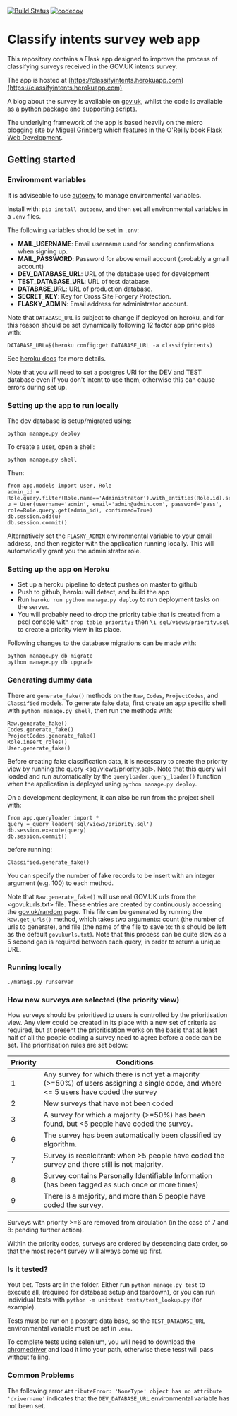 [![Build Status](https://travis-ci.org/ukgovdatascience/classifyintentsapp.svg?branch=master)](https://travis-ci.org/ukgovdatascience/classifyintentsapp)
[![codecov](https://codecov.io/gh/ukgovdatascience/classifyintentsapp/branch/master/graph/badge.svg)](https://codecov.io/gh/ukgovdatascience/classifyintentsapp)

# Classify intents survey web app

This repository contains a Flask app designed to improve the process of classifying surveys received in the GOV.UK intents survey.

The app is hosted at [https://classifyintents.herokuapp.com](https://classifyintents.herokuapp.com)


A blog about the survey is available on [gov.uk](https://gdsdata.blog.gov.uk/2016/12/20/using-machine-learning-to-classify-user-comments-on-gov-uk/), whilst the code is available as a [python package](https://github.com/ukgovdatascience/classifyintents) and [supporting scripts](https://github.com/ukgovdatascience/classifyintentspipe).

The underlying framework of the app is based heavily on the micro blogging site by [Miguel Grinberg](https://github.com/miguelgrinberg/flasky) which features in the O'Reilly book [Flask Web Development](http://www.flaskbook.com).

## Getting started

### Environment variables

It is adviseable to use [autoenv](https://github.com/kennethreitz/autoenv) to manage environmental variables.

Install with: `pip install autoenv`, and then set all environmental variables in a `.env` files.

The following variables should be set in `.env`:

* __MAIL_USERNAME__: Email username used for sending confirmations when signing up.
* __MAIL_PASSWORD__: Password for above email account (probably a gmail account)
* __DEV_DATABASE_URL__: URL of the database used for development
* __TEST_DATABASE_URL__: URL of test database.
* __DATABASE_URL__: URL of production database.
* __SECRET_KEY__: Key for Cross Site Forgery Protection.
* __FLASKY_ADMIN__: Email address for administrator account.

Note that `DATABASE_URL` is subject to change if deployed on heroku, and for this reason should be set dynamically following 12 factor app principles with:

```
DATABASE_URL=$(heroku config:get DATABASE_URL -a classifyintents)
```

See [heroku docs](https://devcenter.heroku.com/articles/connecting-to-heroku-postgres-databases-from-outside-of-heroku) for more details.

Note that you will need to set a postgres URI for the DEV and TEST database even if you don't intent to use them, otherwise this can cause errors during set up.

### Setting up the app to run locally

The dev database is setup/migrated using:

    python manage.py deploy

To create a user, open a shell:

    python manage.py shell

Then:

    from app.models import User, Role
    admin_id = Role.query.filter(Role.name=='Administrator').with_entities(Role.id).scalar()
    u = User(username='admin', email='admin@admin.com', password='pass', role=Role.query.get(admin_id), confirmed=True)
    db.session.add(u)
    db.session.commit()

Alternatively set the `FLASKY_ADMIN` environmental variable to your email address, and then register with the application running locally. This will automatically grant you the administrator role.

### Setting up the app on Heroku

* Set up a heroku pipeline to detect pushes on master to github
* Push to github, heroku will detect, and build the app
* Run `heroku run python manage.py deploy` to run deployment tasks on the server.
* You will probably need to drop the priority table that is created from a psql console with `drop table priority;` then `\i sql/views/priority.sql` to create a priority view in its place.

Following changes to the database migrations can be made with:

```
python manage.py db migrate
python manage.py db upgrade
```

### Generating dummy data

There are `generate_fake()` methods on the `Raw`, `Codes`, `ProjectCodes`, and `Classified` models.
To generate fake data, first create an app specific shell with `python manage.py shell`, then run the methods with:

```
Raw.generate_fake()
Codes.generate_fake()
ProjectCodes.generate_fake()
Role.insert_roles()
User.generate_fake()
```
Before creating fake classification data, it is necessary to create the priority view by running the query <sql/views/priority.sql>.
Note that this query will loaded and run automatically by the `queryloader.query_loader()` function when the application is deployed using `python manage.py deploy`.

On a development deployment, it can also be run from the project shell with:

```
from app.queryloader import *
query = query_loader('sql/views/priority.sql')
db.session.execute(query)
db.session.commit()
```
before running:
```
Classified.generate_fake()
```

You can specify the number of fake records to be insert with an integer argument (e.g. 100) to each method.

Note that `Raw.generate_fake()` will use real GOV.UK urls from the <govukurls.txt> file.
These entries are created by continuously accessing the [gov.uk/random](https://gov.uk/random) page. This file can be generated by running the `Raw.get_urls()` method, which takes two arguments: count (the number of urls to generate), and file (the name of the file to save to: this should be left as the default `govukurls.txt`). Note that this process can be quite slow as a 5 second gap is required between each query, in order to return a unique URL.

### Running locally

```
./manage.py runserver
```

### How new surveys are selected (the priority view)

How surveys should be prioritised to users is controlled by the prioritisation view.
Any view could be created in its place with a new set of criteria as required, but at present the prioritisation works on the basis that at least half of all the people coding a survey need to agree before a code can be set. The prioritisation rules are set below:

|Priority|Conditions|
|---|---|
|1|Any survey for which there is not yet a majority (>=50%) of users assigning a single code, and where <= 5 users have coded the survey|
|2|New surveys that have not been coded|
|3|A survey for which a majority (>=50%) has been found, but <5 people have coded the survey.|
|6|The survey has been automatically been classified by algorithm.|
|7|Survey is recalcitrant: when >5 people have coded the survey and there still is not majority.
|8|Survey contains Personally Identifiable Information (has been tagged as such once or more times)|
|9|There is a majority, and more than 5 people have coded the survey.|

Surveys with priority >=6 are removed from circulation (in the case of 7 and 8: pending further action).

Within the priority codes, surveys are ordered by descending date order, so that the most recent survey will always come up first.

### Is it tested?

Yout bet. Tests are in the <tests/> folder. Either run `python manage.py test` to execute all, (required for database setup and teardown), or you can run individual tests with `python -m unittest tests/test_lookup.py` (for example).

Tests must be run on a postgre data base, so the `TEST_DATABASE_URL` environmental variable must be set in `.env`.

To complete tests using selenium, you will need to download the [chromedriver](https://chromedriver.storage.googleapis.com) and load it into your path, otherwise these tesst will pass without failing.

### Common Problems

The following error `AttributeError: 'NoneType' object has no attribute 'drivername'` indicates that the `DEV_DATABASE_URL` environmental variable has not been set.
